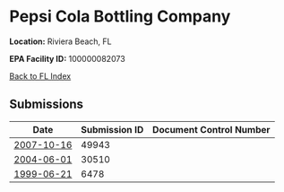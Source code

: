 # Pepsi Cola Bottling Company

**Location:** Riviera Beach, FL

**EPA Facility ID:** 100000082073

[Back to FL Index](../../index.md)

## Submissions

| Date | Submission ID | Document Control Number |
|------|--------------|-------------------------|
| [2007-10-16](submissions/49943.md) | 49943 |  |
| [2004-06-01](submissions/30510.md) | 30510 |  |
| [1999-06-21](submissions/6478.md) | 6478 |  |

